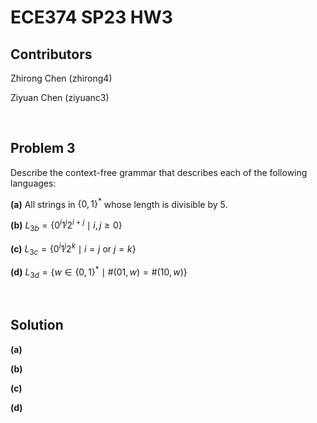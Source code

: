 # ECE374 SP23 HW3

## Contributors

Zhirong Chen (zhirong4)

Ziyuan Chen (ziyuanc3)

<br>

## Problem 3

Describe the context-free grammar that describes each of the following languages:

**(a)** All strings in $\{0, 1\}^*$ whose length is divisible by 5.

**(b)** $L_{3b} = \{ 0^i 1^j 2^{i+j} \mid i, j \geq 0 \}$

**(c)** $L_{3c} = \{ 0^i 1^j 2^k \mid i = j \textrm{ or } j = k \}$

**(d)** $L_{3d} = \{ w \in \{0, 1\}^* \mid \#(01, w) = \#(10, w) \}$

<br>

## Solution

**(a)**

**(b)**

**(c)**

**(d)**
